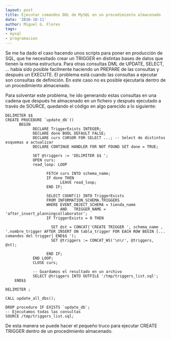 ```yaml
---
layout: post
title: Ejecutar comandos DDL de MySQL en un procedimiento almacenado
date: '2016-10-11'
author: Miguel G. Flores
tags:
- mysql
- programacion
---
```


Se me ha dado el caso hacendo unos scripts para poner en producción de SQL, que he necesitado crear un TRIGGER en distintas bases de datos que tienen la misma estructura. Para otras consultas DML de UPDATE, SELECT, ... había sido posible facilmente haciendo un PREPARE de las consultas y después un EXECUTE. El problema está cuando las consultas a ejecutar son consultas de definición. En este caso no es posible ejecutarla dentro de un procedimiento almacenado. 

Para solventar este problema, he ido generando estas consultas en una cadena que después he almacenado en un fichero y después ejecutado a través de SOURCE, quedando el código en algo parecido a lo siguiente:

```
DELIMITER $$
CREATE PROCEDURE `update_db`()
      BEGIN
            DECLARE TriggerExists INTEGER;
            DECLARE done BOOL DEFAULT FALSE;
            DECLARE curs CURSOR FOR SELECT ...; -- Select de distintos esquemas a actualizar
            DECLARE CONTINUE HANDLER FOR NOT FOUND SET done = TRUE;

            SET @triggers := 'DELIMITER $$ ';
            OPEN curs;
            read_loop: LOOP

                  FETCH curs INTO schema_name;
                  IF done THEN
                        LEAVE read_loop;
                  END IF;

                  SELECT COUNT(1) INTO TriggerExists
                  FROM INFORMATION_SCHEMA.TRIGGERS
                  WHERE EVENT_OBJECT_SCHEMA = tienda_name
                        AND   TRIGGER_NAME = 'after_insert_planningcollaborator';
                  IF TriggerExists = 0 THEN

                    SET @st = CONCAT('CREATE TRIGGER ', schema_name , '.nombre_trigger AFTER INSERT ON tabla_trigger FOR EACH ROW BEGIN [... comandos del trigger] END$$ ');
                    SET @triggers := CONCAT_WS('\n\r', @triggers, @st);

                  END IF;
            END LOOP;
            CLOSE curs;
            
            -- Guardamos el resultado en un archivo
            SELECT @triggers INTO OUTFILE '/tmp/triggers_list.sql';
    END$$

DELIMITER ;

CALL update_all_dbs();

DROP procedure IF EXISTS `update_db`;
-- Ejecutamos todas las consultas
SOURCE /tmp/triggers_list.sql;            
```

De esta manera se puede hacer el pequeño truco para ejecutar CREATE TRIGGER dentro de un procedimiento almacenado.
